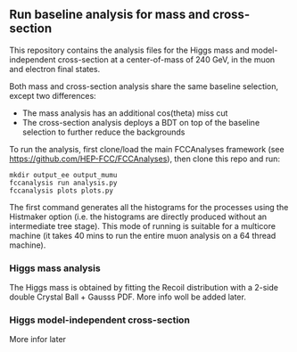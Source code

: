 ## Run baseline analysis for mass and cross-section

This repository contains the analysis files for the Higgs mass and model-independent cross-section at a center-of-mass of 240 GeV, in the muon and electron final states.

Both mass and cross-section analysis share the same baseline selection, except two differences:

- The mass analysis has an additional cos(theta) miss cut
- The cross-section analysis deploys a BDT on top of the baseline selection to further reduce the backgrounds



To run the analysis, first clone/load the main FCCAnalyses framework (see https://github.com/HEP-FCC/FCCAnalyses), then clone this repo and run:

```
mkdir output_ee output_mumu
fccanalysis run analysis.py
fccanalysis plots plots.py
```
The first command generates all the histograms for the processes using the Histmaker option (i.e. the histograms are directly produced without an intermediate tree stage). This mode of running is suitable for a multicore machine (it takes 40 mins to run the entire muon analysis on a 64 thread machine).


### Higgs mass analysis

The Higgs mass is obtained by fitting the Recoil distribution with a 2-side double Crystal Ball + Gausss PDF. More info woll be added later.

### Higgs model-independent cross-section

More infor later



